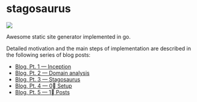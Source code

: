stagosaurus
====
<img src="https://raw.github.com/ndrew/stagosaurus/master/stagosaurus.png"/>

Awesome static site generator implemented in go.

Detailed motivation and the main steps of implementation are described in the following series of blog posts:

* [Blog, Pt. 1 — Inception](http://sernyak.com/blog/posts/blog_2_0.htm)
* [Blog, Pt. 2 — Domain analysis](http://sernyak.com/blog/posts/blog_2_1.htm)
* [Blog, Pt. 3 — Stagosaurus](http://sernyak.com/blog/posts/blog_2_2.htm)
* [Blog, Pt. 4 — 0⃣ Setup](http://sernyak.com/blog/posts/blog_2_3.htm)
* [Blog, Pt. 5 — 1⃣ Posts](http://sernyak.com/blog/posts/blog_2_4.htm)
